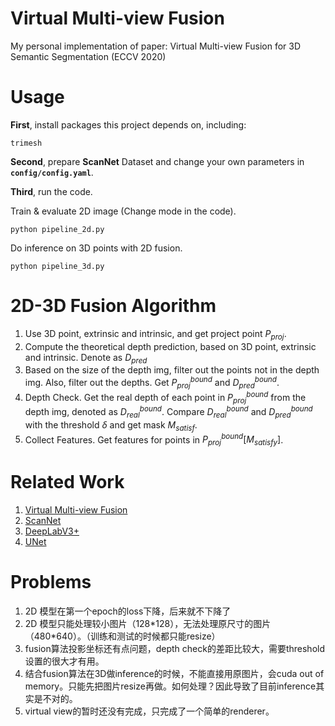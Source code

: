 # Virtual Multi-view Fusion
My personal implementation of paper: Virtual Multi-view Fusion for 3D Semantic Segmentation (ECCV 2020)

# Usage
**First**, install packages this project depends on, including:
```
trimesh
```

**Second**, prepare **ScanNet** Dataset and change your own parameters in **`config/config.yaml`**.


**Third**, run the code.

Train & evaluate 2D image (Change mode in the code).
```
python pipeline_2d.py 
```

Do inference on 3D points with 2D fusion.
```
python pipeline_3d.py
```


# 2D-3D Fusion Algorithm
1. Use 3D point, extrinsic and intrinsic, and get project point $P_{proj}$. 
2. Compute the theoretical depth prediction, based on 3D point, extrinsic and intrinsic. Denote as $D_{pred}$
3. Based on the size of the depth img, filter out the points not in the depth img. Also, filter out the depths. Get $P_{proj}^{bound}$ and $D_{pred}^{bound}$.
4. Depth Check. Get the real depth of each point in $P_{proj}^{bound}$ from the depth img, denoted as $D_{real}^{bound}$. Compare $D_{real}^{bound}$ and $D_{pred}^{bound}$ with the threshold $\delta$ and get mask $M_{satisf}$. 
5. Collect Features. Get features for points in $P_{proj}^{bound}[M_{satisfy}]$.

# Related Work
1. [Virtual Multi-view Fusion](https://arxiv.org/abs/2007.13138)
2. [ScanNet](https://github.com/ScanNet/ScanNet)
3. [DeepLabV3+](https://github.com/jfzhang95/pytorch-deeplab-xception)
4. [UNet](https://github.com/milesial/Pytorch-UNet)

# Problems
1. 2D 模型在第一个epoch的loss下降，后来就不下降了
2. 2D 模型只能处理较小图片（128\*128），无法处理原尺寸的图片（480\*640）。（训练和测试的时候都只能resize）
3. fusion算法投影坐标还有点问题，depth check的差距比较大，需要threshold设置的很大才有用。
4. 结合fusion算法在3D做inference的时候，不能直接用原图片，会cuda out of memory。只能先把图片resize再做。如何处理？因此导致了目前inference其实是不对的。
5. virtual view的暂时还没有完成，只完成了一个简单的renderer。